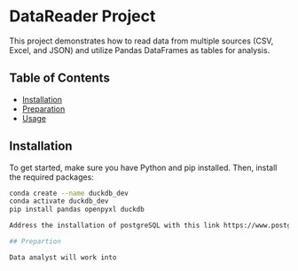 # DataReader Project

This project demonstrates how to read data from multiple sources (CSV, Excel, and JSON) and utilize Pandas DataFrames as tables for analysis.

## Table of Contents

- [Installation](#installation)
- [Preparation](#preparation)
- [Usage](#usage)

## Installation

To get started, make sure you have Python and pip installed. Then, install the required packages:

```bash
conda create --name duckdb_dev
conda activate duckdb_dev
pip install pandas openpyxl duckdb

Address the installation of postgreSQL with this link https://www.postgresql.org/download/

## Prepartion

Data analyst will work into 